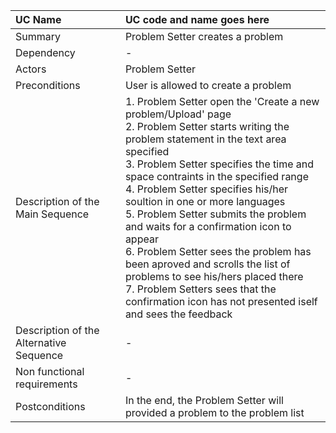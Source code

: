 | UC Name	  | UC code and name goes here |
| :---        |    :----  |
| Summary      | Problem Setter creates a problem    |
| Dependency   | -  |
| Actors   | Problem Setter      |
| Preconditions   | User is allowed to create a problem    |
| Description of the Main Sequence   | 1.	Problem Setter open the 'Create a new problem/Upload' page  <br>  2. Problem Setter starts writing the problem statement in the text area specified <br> 3.  Problem Setter specifies the time and space contraints in the specified range <br> 4. Problem Setter specifies his/her soultion in one or more languages <br> 5. Problem Setter submits the problem and waits for a confirmation icon to appear <br> 6. Problem Setter sees the problem has been aproved and scrolls the list of problems to see his/hers placed there <br> 7. Problem Setters sees that the confirmation icon has not presented iself and sees the feedback   |
| Description of the Alternative Sequence   | - |
| Non functional requirements   | - |
| Postconditions   | In the end, the Problem Setter will provided a problem to the problem list |
